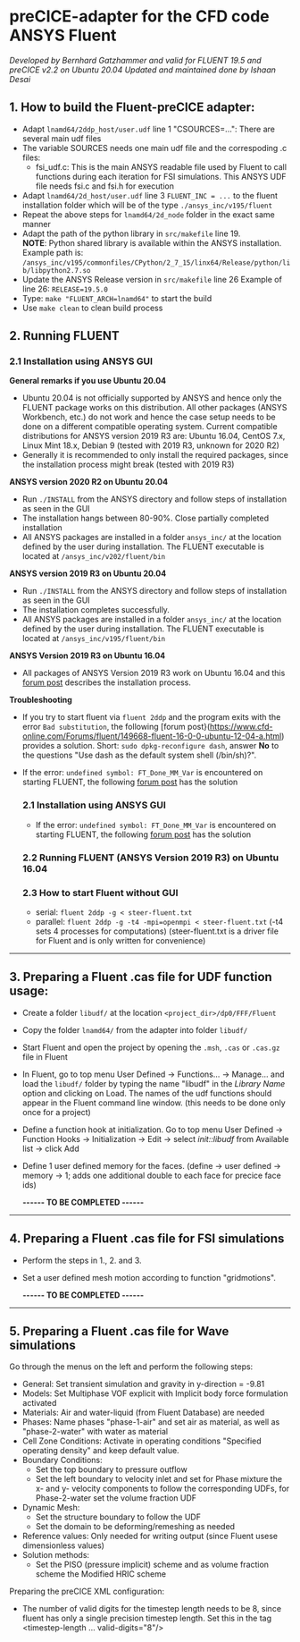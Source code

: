 # preCICE-adapter for the CFD code ANSYS Fluent
*Developed by Bernhard Gatzhammer and valid for FLUENT 19.5 and preCICE v2.2 on Ubuntu 20.04*
*Updated and maintained done by Ishaan Desai*

## 1. How to build the Fluent-preCICE adapter:
  * Adapt `lnamd64/2ddp_host/user.udf` line 1 "CSOURCES=...": There are several main udf files
  * The variable SOURCES needs one main udf file and the correspoding .c files:
    + fsi_udf.c: This is the main ANSYS readable file used by Fluent to call functions during each iteration
                 for FSI simulations. This ANSYS UDF file needs fsi.c and fsi.h for execution
  * Adapt `lnamd64/2d_host/user.udf` line 3 `FLUENT_INC = ...` to the fluent installation
    folder which will be of the type `./ansys_inc/v195/fluent`
  * Repeat the above steps for `lnamd64/2d_node` folder in the exact same manner
  * Adapt the path of the python library in `src/makefile` line 19.  
    **NOTE**: Python shared library is available within the ANSYS installation. Example path is: `/ansys_inc/v195/commonfiles/CPython/2_7_15/linx64/Release/python/lib/libpython2.7.so`   
  * Update the ANSYS Release version in `src/makefile` line 26
    Example of line 26: `RELEASE=19.5.0`
  * Type: `make "FLUENT_ARCH=lnamd64"` to start the build
  * Use `make clean` to clean build process

## 2. Running FLUENT

### 2.1 Installation using ANSYS GUI

**General remarks if you use Ubuntu 20.04**

* Ubuntu 20.04 is not officially supported by ANSYS and hence only the FLUENT package works on this distribution. All other packages (ANSYS Workbench, etc.) do not work and hence the case setup needs to be done on a different compatible operating system. Current compatible distributions for ANSYS version 2019 R3 are: Ubuntu 16.04, CentOS 7.x, Linux Mint 18.x, Debian 9 (tested with 2019 R3, unknown for 2020 R2)
* Generally it is recommended to only install the required packages, since the installation process might break (tested with 2019 R3)

**ANSYS version 2020 R2 on Ubuntu 20.04**

* Run `./INSTALL` from the ANSYS directory and follow steps of installation as seen in the GUI
* The installation hangs between 80-90%. Close partially completed installation
* All ANSYS packages are installed in a folder `ansys_inc/` at the location defined by the user during installation. The FLUENT executable is located at `/ansys_inc/v202/fluent/bin`

**ANSYS version 2019 R3 on Ubuntu 20.04**

* Run `./INSTALL` from the ANSYS directory and follow steps of installation as seen in the GUI
* The installation completes successfully.
* All ANSYS packages are installed in a folder `ansys_inc/` at the location defined by the user during installation. The FLUENT executable is located at `/ansys_inc/v195/fluent/bin`

**ANSYS Version 2019 R3 on Ubuntu 16.04**

* All packages of ANSYS Version 2019 R3 work on Ubuntu 16.04 and this [forum post](https://www.cfd-online.com/Forums/ansys/199190-ansys-18-2-ubuntu-16-04-installation-guide.html) describes the installation process.

**Troubleshooting**

* If you try to start fluent via `fluent 2ddp` and the program exits with the error `Bad substitution`, the following [forum post}(https://www.cfd-online.com/Forums/fluent/149668-fluent-16-0-0-ubuntu-12-04-a.html) provides a solution. Short: `sudo dpkg-reconfigure dash`, answer **No** to the questions "Use dash as the default system shell (/bin/sh)?".
* If the error: `undefined symbol: FT_Done_MM_Var` is encountered on starting FLUENT, the following [forum post](https://www.cfd-online.com/Forums/fluent/227651-fluent-ubuntu-20-04-a.html) has the solution

  ### 2.1 Installation using ANSYS GUI
  
  * If the error: `undefined symbol: FT_Done_MM_Var` is encountered on starting FLUENT, the following [forum post](https://www.cfd-online.com/Forums/fluent/227651-fluent-ubuntu-20-04-a.html) has the solution


  ### 2.2 Running FLUENT (ANSYS Version 2019 R3) on Ubuntu 16.04
  

  ### 2.3 How to start Fluent without GUI
  * serial:   `fluent 2ddp -g < steer-fluent.txt`
  * parallel: `fluent 2ddp -g -t4 -mpi=openmpi < steer-fluent.txt`
    (-t4 sets 4 processes for computations)
    (steer-fluent.txt is a driver file for Fluent and is only written for convenience)

--------------------------------------------------------------------------------

## 3. Preparing a Fluent .cas file for UDF function usage:
  * Create a folder `libudf/` at the location `<project_dir>/dp0/FFF/Fluent`
  * Copy the folder `lnamd64/` from the adapter into folder `libudf/`
  * Start Fluent and open the project by opening the `.msh`, `.cas` or `.cas.gz` file in Fluent
  * In Fluent, go to top menu User Defined -> Functions... -> Manage... and
    load the `libudf/` folder by typing the name "libudf" in the *Library Name* option and clicking on Load.
    The names of the udf functions should appear in the Fluent command line window.
    (this needs to be done only once for a project)
  * Define a function hook at initialization. Go to top menu User Defined -> Function Hooks ->
    Initialization -> Edit -> select *init::libudf* from Available list -> click Add
  * Define 1 user defined memory for the faces. (define -> user defined -> memory -> 1;
    adds one additional double to each face for precice face ids)

    **------ TO BE COMPLETED ------**

--------------------------------------------------------------------------------

## 4. Preparing a Fluent .cas file for FSI simulations

  * Perform the steps in 1., 2. and 3.
  * Set a user defined mesh motion according to function "gridmotions".

    **------ TO BE COMPLETED ------**

--------------------------------------------------------------------------------

## 5. Preparing a Fluent .cas file for Wave simulations

Go through the menus on the left and perform the following steps:
  * General: Set transient simulation and gravity in y-direction = -9.81
  * Models: Set Multiphase VOF explicit with Implicit body force formulation activated
  * Materials: Air and water-liquid (from Fluent Database) are needed
  * Phases: Name phases "phase-1-air" and set air as material, as well as
    "phase-2-water" with water as material
  * Cell Zone Conditions: Activate in operating conditions "Specified operating
    density" and keep default value.
  * Boundary Conditions:
    + Set the top boundary to pressure outflow
    + Set the left boundary to velocity inlet and set for Phase mixture the
      x- and y- velocity components to follow the corresponding UDFs, for
      Phase-2-water set the volume fraction UDF
  * Dynamic Mesh:
    + Set the structure boundary to follow the UDF
    + Set the domain to be deforming/remeshing as needed
  * Reference values: Only needed for writing output (since Fluent usese
    dimensionless values)
  * Solution methods:
    + Set the PISO (pressure implicit) scheme and as volume fraction scheme the
      Modified HRIC scheme

Preparing the preCICE XML configuration:
  * The number of valid digits for the timestep length needs to be 8, since fluent
    has only a single precision timestep length. Set this in the tag <timestep-length ... valid-digits="8"/>
